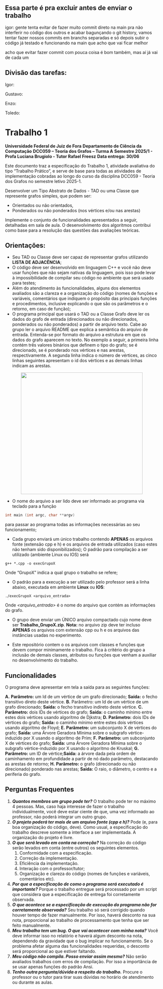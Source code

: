 ## Essa parte é pra excluir antes de enviar o trabalho
igor:
gente tenta evitar de fazer muito commit direto na main pra não interferir no código dos outros
e acabar bagunçando o git history, vamos tentar fazer nossos commits em branchs separadas e só depois subir
o código já testado e funcionando na main que acho que vai ficar melhor

acho que evitar fazer commit com pouca coisa é bom também, mas aí já vai de cada um

## Divisão das tarefas:
Igor:

Gustavo:

Enzo:

Toledo:


# Trabalho 1
**Universidade Federal de Juiz de Fora**
**Departamento de Ciência da Computação**
**DCC059 – Teoria dos Grafos – Turma A**
**Semestre 2025/1 - Profa Luciana Brugiolo - Tutor Rafael Freesz**
**Data entrega: 30/06**

Este documento traz a especificação do Trabalho 1, atividade avaliativa do tipo “Trabalho Prático”, e serve de base para todas as atividades de implementação cobradas ao longo do curso da disciplina DCC059 - Teoria dos Grafos no semestre letivo 2025-1.

Desenvolver um Tipo Abstrato de Dados - TAD ou uma Classe que represente grafos simples, que podem ser:
- Orientados ou não orientados, 
- Ponderados ou não ponderados (nos vértices e/ou nas arestas) 

Implemente o conjunto de funcionalidades apresentados a seguir, detalhadas em sala de aula. O desenvolvimento dos algoritmos contribui como base para a resolução das questões das avaliações teóricas.

## Orientações:

- Seu TAD ou Classe deve ser capaz de representar grafos utilizando **LISTA DE ADJACÊNCIA**;
- O código deve ser desenvolvido em linguagem C++ e você não deve usar funções que não sejam nativas da linguagem, pois isso pode levar à impossibilidade de compilar seu código no ambiente que será usado para testes;
- Além do atendimento às funcionalidades, alguns dos elementos avaliados são a clareza e a organização do código (nomes de funções e variáveis, comentários que indiquem o propósito das principais funções e procedimentos, inclusive explicando o que são os parâmetros e o retorno, em caso de função);
- O programa principal que usará o TAD ou a Classe Grafo deve ler os dados do grafo de entrada (direcionados ou não direcionados, ponderados ou não ponderados) a partir de arquivo texto. Cabe ao grupo ler o arquivo README que explica a semântica do arquivo de entrada. Entenda-se por formato do arquivo a estrutura em que os dados do grafo aparecem no texto. No exemplo a seguir, a primeira linha contém três valores binários que definem o tipo do grafo; se é direcionado, se é ponderado nos vértices e nas arestas, respectivamente. A segunda linha indica o número de vértices, as cinco linhas seguintes apresentam o id dos vértices e as demais linhas indicam as arestas.

<center>
<img src="msc/arquivo.jpg" style="width:400px;">
</center>

- O nome do arquivo a ser lido deve ser informado ao programa via teclado para a função 
~~~c++
int main (int argc, char **argv)
~~~
para passar ao programa todas as informações necessárias ao seu funcionamento;

- Cada grupo enviará um único trabalho contendo **APENAS** os arquivos fonte (extensão cpp e h) e os arquivos de entrada utilizados (caso estes não tenham sido disponibilizados);
O padrão para compilação a ser utilizado (ambiente Linux ou IOS) será
~~~
g++ *.cpp -o execGrupoX
~~~
Onde “GrupoX” indica a qual grupo o trabalho se refere; 

- O padrão para a execução a ser utilizado pelo professor será a linha abaixo, executada em ambiente **Linux** ou **IOS**:
~~~
./execGrupoX <arquivo_entrada>
~~~
Onde *<arquivo_entrada>* é o nome do arquivo que contém as informações do grafo.

- O grupo deve enviar um ÚNICO arquivo compactado cujo nome deve ser **Trabalho_GrupoX.zip**. 
**Nota:** no arquivo zip deve ter incluso **APENAS** os arquivos com extensão cpp ou h e os arquivos das instâncias usadas no experimento.

- Este repositório contem o os arquivos com classes e funções que devem compor minimamente o trabalho. Fica à critério do grupo a inclusão de demais classes, atributos ou funções que venham a auxiliar no desenvolvimento do trabalho.

## Funcionalidades

O programa deve apresentar em tela a saída para as seguintes funções:

**A.** **Parâmetro:** um Id de um vértice de um grafo direcionado; **Saída:** o fecho transitivo direto deste vértice.
**B.** Parâmetro: um Id de um vértice de um grafo direcionado; **Saída:** o fecho transitivo indireto deste vértice.
**C.** **Parâmetro:** dois IDs de vértices do grafo; **Saída:** o caminho mínimo entre estes dois vértices usando algoritmo de Djkstra;
**D.** **Parâmetro:** dois IDs de vértices do grafo; **Saída:** o caminho mínimo entre estes dois vértices usando algoritmo de Floyd;
**E.** **Parâmetro:** um subconjunto X de vértices do grafo; **Saída:** uma Árvore Geradora Mínima sobre o subgrafo vértice-induzido por X usando o algoritmo de Prim;
**F.** **Parâmetro:** um subconjunto X de vértices do grafo; **Saída:** uma Árvore Geradora Mínima sobre o subgrafo vértice-induzido por X usando o algoritmo de Kruskal;
**G.** **Parâmetro:** um ID de vértice;**Saída:** a árvore dada pela ordem de caminhamento em profundidade a partir de nó dado parâmetro, destacando as arestas de retorno;
**H.** **Parâmetro:** o grafo (direcionado ou não direcionado) ponderado nas arestas; **Saída:** O raio, o diâmetro, o centro e a periferia do grafo.

## Perguntas Frequentes

1.	***Quantos membros um grupo pode ter?***
O trabalho pode ter no máximo 4 pessoas. Mas, caso haja interesse de fazer o trabalho individualmente, você deve estar ciente de que, uma vez informado ao professor, não poderá integrar um outro grupo.
2.	***O projeto poderá ter mais de um arquivo fonte (cpp e h)?***
Pode (e, para boa organização do código, deve). Como usual, a especificação do trabalho descreve somente a interface a ser implementada. A organização do projeto é livre.
3.	***O que será levado em conta na correção?***
Na correção do código serão levados em conta (entre outros) os seguintes elementos.
    1.	Conformidade com a especificação.
    2.	Correção da implementação.
    3.	Eficiência da implementação.
    4.	Interação com o professor/tutor;
    5.	Organização e clareza do código (nomes de funções e variáveis, comentários etc).
4.	***Por que a especificação de como o programa será executado é importante?***
Porque o trabalho entregue será processado por um script que considera que a especificação de entrega foi corretamente observada.
5.	***O que acontece se a especificação de execução do programa não for corretamente observada?***
Seu trabalho só será corrigido quando houver tempo de fazer manualmente. Por isso, haverá desconto na sua nota, proporcional ao trabalho de processamento que tenha que ser feito manualmente.
6.	***Meu trabalho tem um bug. O que vai acontecer com minha nota?***
Você deve informar isso no relatório e haverá algum desconto na nota, dependendo da gravidade que o bug implicar no funcionamento. Se o problema afetar alguma das funcionalidades requeridas, o desconto será proporcional ao que estiver faltando.
7.	***Meu código não compila. Posso enviar assim mesmo?***
Não serão avaliados trabalhos com erros de compilação. Por isso a importância de se usar apenas funções do padrão Ansi.
8.	***Tenho outra pergunta/dúvida a respeito do trabalho.***
Procure o professor ou o tutor para tirar suas dúvidas no horário de atendimento ou durante as aulas.
